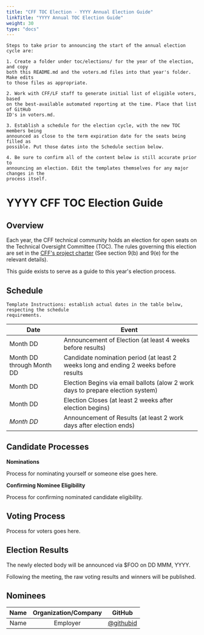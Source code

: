 ```yaml
---
title: "CFF TOC Election - YYYY Annual Election Guide"
linkTitle: "YYYY Annual TOC Election Guide"
weight: 30
type: "docs"
---
```


```
Steps to take prior to announcing the start of the annual election
cycle are:

1. Create a folder under toc/elections/ for the year of the election, and copy
both this README.md and the voters.md files into that year's folder. Make edits
to those files as appropriate.

2. Work with CFF/LF staff to generate initial list of eligible voters, based
on the best-available automated reporting at the time. Place that list of GitHub
ID's in voters.md.

3. Establish a schedule for the election cycle, with the new TOC members being
announced as close to the term expiration date for the seats being filled as 
possible. Put those dates into the Schedule section below.

4. Be sure to confirm all of the content below is still accurate prior to
announcing an election. Edit the templates themselves for any major changes in the 
process itself.
```

# YYYY CFF TOC Election Guide

## Overview

Each year, the CFF technical community holds an election for open seats on the 
Technical Oversight Committee (TOC). The rules governing this election are set in the 
[CFF's project charter](../../../governing-board/charter.md) (See section 9(b) and 9(e) 
for the relevant details).

This guide exists to serve as a guide to this year's election process.

## Schedule

```
Template Instructions: establish actual dates in the table below, respecting the schedule 
requirements.
```

| Date                       | Event                    |
| -------------------------- | ------------------------ |
| Month DD                   | Announcement of Election (at least 4 weeks before results) |
| Month DD through Month DD  | Candidate nomination period (at least 2 weeks long and ending 2 weeks before results |
| Month DD     | Election Begins via email ballots (alow 2 work days to prepare election system) |
| Month DD     | Election Closes (at least 2 weeks after election begins) |
| *Month DD*   | Announcement of Results (at least 2 work days after election ends) |

## Candidate Processes

**Nominations**

Process for nominating yourself or someone else goes here.

**Confirming Nominee Eligibility**

Process for confirming nominated candidate eligibility.

## Voting Process

Process for voters goes here.

## Election Results

The newly elected body will be announced via $FOO on DD MMM, YYYY.

Following the meeting, the raw voting results and winners will be published.

## Nominees

|    Name    | Organization/Company |  GitHub  |
|:----------:|:--------------------:|:--------:|
| Name | Employer | [@githubid](https://github.com/githubid) |
